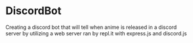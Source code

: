 # DiscordBot
 Creating a discord bot that will tell when anime is released in a discord server by utilizing a web server ran by repl.it with express.js and discord.js
